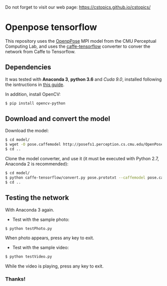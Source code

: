 Do not forget to visit our web page: https://cstopics.github.io/cstopics/

# Openpose tensorflow

This repository uses the [OpenpPose](https://github.com/CMU-Perceptual-Computing-Lab/openpose) MPI model from the CMU Perceptual Computing Lab, and uses the [caffe-tensorflow](https://github.com/linkfluence/caffe-tensorflow) converter to conver the network from Caffe to Tensorflow.

## Dependencies

It was tested with **Anaconda 3**, **python 3.6** and *Cuda 9.0*, installed following the isntructions in [this guide](https://cstopics.github.io/cstopics/vision/lectures/tensorflow_cuda).

In addition, install OpenCV:

``` bash
$ pip install opencv-python
```

## Download and convert the model

Download the model:

``` bash
$ cd model/
$ wget -O pose.caffemodel http://posefs1.perception.cs.cmu.edu/OpenPose/models/pose/mpi/pose_iter_160000.caffemodel
$ cd ..
```

Clone the model converter, and use it (it must be executed with Python 2.7, Anaconda 2 is recommended):

``` bash
$ cd model/
$ python caffe-tensorflow/convert.py pose.prototxt --caffemodel pose.caffemodel --standalone-output-path pose.pb
$ cd ..
```

## Testing the network

With Anaconda 3 again.

* Test with the sample photo:

``` bash
$ python testPhoto.py
```

When photo appears, press any key to exit.

* Test with the sample video:

``` bash
$ python testVideo.py
```

While the video is playing, press any key to exit.

### Thanks!
